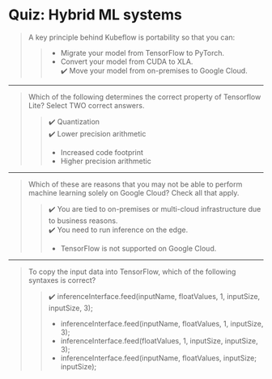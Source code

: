 # Quiz: Hybrid ML systems

>A key principle behind Kubeflow is portability so that you can:
>>- Migrate your model from TensorFlow to PyTorch. </br>
>>- Convert your model from CUDA to XLA. </br>
>>✔️ Move your model from on-premises to Google Cloud.
---
>Which of the following determines the correct property of Tensorflow Lite? Select TWO correct answers.
>>✔️ Quantization </br>
>>✔️ Lower precision arithmetic </br>
>>- Increased code footprint </br>
>>- Higher precision arithmetic
---
>Which of these are reasons that you may not be able to perform machine learning solely on Google Cloud? Check all that apply.
>>✔️ You are tied to on-premises or multi-cloud infrastructure due to business reasons. </br>
>>✔️ You need to run inference on the edge. </br>
>>- TensorFlow is not supported on Google Cloud.
---
>To copy the input data into TensorFlow, which of the following syntaxes is correct?
>>✔️ inferenceInterface.feed(inputName, floatValues, 1, inputSize, inputSize, 3); </br>
>>- inferenceInterface.feed(inputName, floatValues, 1, inputSize, 3); </br>
>>- inferenceInterface.feed(floatValues, 1, inputSize, inputSize, 3); </br>
>>- inferenceInterface.feed(inputName, floatValues, inputSize; inputSize);